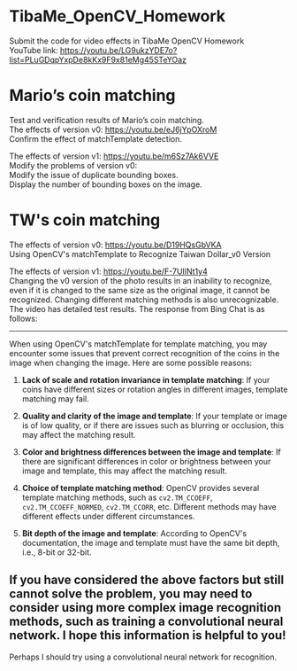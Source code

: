 # TibaMe_OpenCV_Homework
Submit the code for video effects in TibaMe OpenCV Homework  
YouTube link: https://youtu.be/LG9ukzYDE7o?list=PLuGDqpYxpDe8kKx9F9x81eMg45STeYOaz  

# Mario’s coin matching
Test and verification results of Mario’s coin matching.  
The effects of version v0: https://youtu.be/eJ6jYpOXroM  
Confirm the effect of matchTemplate detection.  

The effects of version v1: https://youtu.be/m6Sz7Ak6VVE  
Modify the problems of version v0:  
Modify the issue of duplicate bounding boxes.  
Display the number of bounding boxes on the image.  

# TW's coin matching
The effects of version v0: https://youtu.be/D19HQsGbVKA  
Using OpenCV's matchTemplate to Recognize Taiwan Dollar_v0 Version  

The effects of version v1: https://youtu.be/F-7UIlNt1y4  
Changing the v0 version of the photo results in an inability to recognize, even if it is changed to the same size as the original image, it cannot be recognized. Changing different matching methods is also unrecognizable. The video has detailed test results. The response from Bing Chat is as follows: 

--------------------------------
When using OpenCV's matchTemplate for template matching, you may encounter some issues that prevent correct recognition of the coins in the image when changing the image. Here are some possible reasons:

1. **Lack of scale and rotation invariance in template matching**: If your coins have different sizes or rotation angles in different images, template matching may fail.

2. **Quality and clarity of the image and template**: If your template or image is of low quality, or if there are issues such as blurring or occlusion, this may affect the matching result.

3. **Color and brightness differences between the image and template**: If there are significant differences in color or brightness between your image and template, this may affect the matching result.

4. **Choice of template matching method**: OpenCV provides several template matching methods, such as `cv2.TM_CCOEFF`, `cv2.TM_CCOEFF_NORMED`, `cv2.TM_CCORR`, etc. Different methods may have different effects under different circumstances.

5. **Bit depth of the image and template**: According to OpenCV's documentation, the image and template must have the same bit depth, i.e., 8-bit or 32-bit.

If you have considered the above factors but still cannot solve the problem, you may need to consider using more complex image recognition methods, such as training a convolutional neural network. I hope this information is helpful to you!
--------------------------------

Perhaps I should try using a convolutional neural network for recognition.

